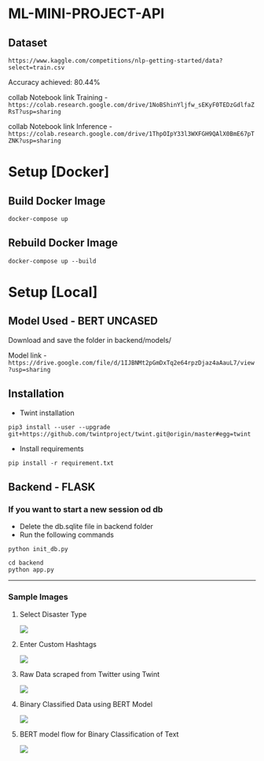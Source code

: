 # ML-MINI-PROJECT-API

## Dataset 

``` https://www.kaggle.com/competitions/nlp-getting-started/data?select=train.csv ```

Accuracy achieved: 80.44%

collab Notebook link Training - `https://colab.research.google.com/drive/1NoBShinYljfw_sEKyF0TEDzGdlfaZRsT?usp=sharing`

collab Notebook link Inference - `https://colab.research.google.com/drive/1ThpOIpY33l3WXFGH9QAlX0BmE67pTZNK?usp=sharing`

# Setup [Docker]

## Build Docker Image

```docker-compose up```

## Rebuild Docker Image

```docker-compose up --build```

# Setup [Local]

## Model Used - BERT UNCASED 

Download and save the folder in backend/models/

Model link - ``` https://drive.google.com/file/d/1IJBNMt2pGmDxTq2e64rpzDjaz4aAauL7/view?usp=sharing ```

## Installation

- Twint installation

```
pip3 install --user --upgrade git+https://github.com/twintproject/twint.git@origin/master#egg=twint
```

-  Install requirements

```
pip install -r requirement.txt 
```

## Backend - FLASK

### If you want to start a new session od db

- Delete the db.sqlite file in backend folder
- Run the following commands

```
python init_db.py
```

```
cd backend
python app.py
```

---

### Sample Images

1. Select Disaster Type

   ![](images/index.png)
   
2. Enter Custom Hashtags

   ![](images/custom-hashtags.png)

3. Raw Data scraped from Twitter using Twint

   ![](images/raw-data.png)

4. Binary Classified Data using BERT Model

   ![](images/binary-classified-data.png)

5. BERT model flow for Binary Classification of Text

   ![](images/model-flow.png)
